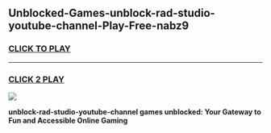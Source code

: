 
## Unblocked-Games-unblock-rad-studio-youtube-channel-Play-Free-nabz9
<h3>
<a href="https://premium76.site?title=unblock-rad-studio-youtube-channel&ref=20M">CLICK TO PLAY</a></h3>
<hr>

<h3>
<a href="https://premium76.site?title=unblock-rad-studio-youtube-channel&ref=20M">CLICK 2 PLAY</a>
  
</h3>

<a href="https://premium76.site?title=unblock-rad-studio-youtube-channel&ref=19M"><img src="https://clearcache.store/games.png"></a>


**unblock-rad-studio-youtube-channel games unblocked: Your Gateway to Fun and Accessible Online Gaming**
